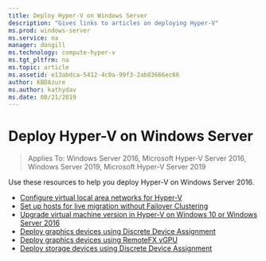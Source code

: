 ```yaml
---
title: Deploy Hyper-V on Windows Server
description: "Gives links to articles on deploying Hyper-V"
ms.prod: windows-server
ms.service: na
manager: dongill
ms.technology: compute-hyper-v
ms.tgt_pltfrm: na
ms.topic: article
ms.assetid: e13abdca-5412-4c0a-99f3-2ab83666ec66
author: KBDAzure
ms.author: kathydav
ms.date: 08/21/2019
---
```

# Deploy Hyper-V on Windows Server

>Applies To: Windows Server 2016, Microsoft Hyper-V Server 2016, Windows Server 2019, Microsoft Hyper-V Server 2019

Use these resources to help you deploy Hyper-V on Windows Server 2016.

- [Configure virtual local area networks for Hyper-V](configure-virtual-local-areal-networks-for-Hyper-V.md)  
- [Set up hosts for live migration without Failover Clustering](Set-up-hosts-for-live-migration-without-Failover-Clustering.md)  
- [Upgrade virtual machine version in Hyper-V on Windows 10 or Windows Server 2016](Upgrade-virtual-machine-version-in-Hyper-V-on-Windows-or-Windows-Server.md)
- [Deploy graphics devices using Discrete Device Assignment](deploying-graphics-devices-using-dda.md)
- [Deploy graphics devices using RemoteFX vGPU](deploy-graphics-devices-using-remotefx-vgpu.md)
- [Deploy storage devices using Discrete Device Assignment](deploying-storage-devices-using-dda.md)
